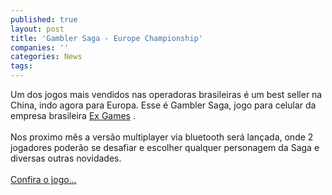 ```yaml
---
published: true
layout: post
title: 'Gambler Saga - Europe Championship'
companies: ''
categories: News
tags: 
---
```

Um dos jogos mais vendidos nas operadoras brasileiras &eacute; um best seller na China, indo agora para Europa. Esse &eacute; Gambler Saga, jogo para celular da empresa brasileira <a href="{{ site.baseurl }}/index.php?p=cl&amp;t=19&amp;idd=73">Ex Games</a>
.<br /><br />Nos proximo m&ecirc;s a vers&atilde;o multiplayer via bluetooth ser&aacute; lan&ccedil;ada, onde 2 jogadores poder&atilde;o se desafiar e escolher qualquer personagem da Saga e diversas outras novidades.<br /><br /><a href="{{ site.baseurl }}/index.php?p=c&amp;id=443">Confira o jogo...</a>

